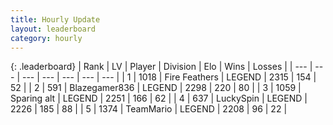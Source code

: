 ```yaml
---
title: Hourly Update
layout: leaderboard
category: hourly
---
```


{: .leaderboard}
| Rank | LV | Player | Division | Elo | Wins | Losses |
| --- | --- | --- | --- | --- | --- | --- |
| <span data-change="0">1</span> | 1018 | <span title="ID: 357425">Fire Feathers</span> | LEGEND | <span data-change="0">2315</span> | <span data-change="0">154</span> | <span data-change="0">52</span> |
| <span data-change="0">2</span> | 591 | <span title="ID: 454722">Blazegamer836</span> | LEGEND | <span data-change="-13">2298</span> | <span data-change="1">220</span> | <span data-change="1">80</span> |
| <span data-change="0">3</span> | 1059 | <span title="ID: 203132">Sparing alt</span> | LEGEND | <span data-change="0">2251</span> | <span data-change="0">166</span> | <span data-change="0">62</span> |
| <span data-change="0">4</span> | 637 | <span title="ID: 498412">LuckySpin</span> | LEGEND | <span data-change="0">2226</span> | <span data-change="0">185</span> | <span data-change="0">88</span> |
| <span data-change="0">5</span> | 1374 | <span title="ID: 164871">TeamMario</span> | LEGEND | <span data-change="0">2208</span> | <span data-change="0">96</span> | <span data-change="0">22</span> |